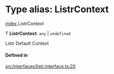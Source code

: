 # Type alias: ListrContext

[index](../modules/index.md).ListrContext

Ƭ **ListrContext**: `any` \| `undefined`

Listr Default Context

#### Defined in

[src/interfaces/listr.interface.ts:20](https://github.com/cenk1cenk2/listr2/blob/a554689/src/interfaces/listr.interface.ts#L20)
